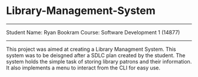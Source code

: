 # Library-Management-System
_____________________________________
Student Name: Ryan Bookram
Course: Software Development 1 (14877)
_____________________________________
This project was aimed at creating a Library Managment System. 
This system was to be deisgned after a SDLC plan created by the student.
The system holds the simple task of storing library patrons and their information.
It also implements a menu to interact from the CLI for easy use.
